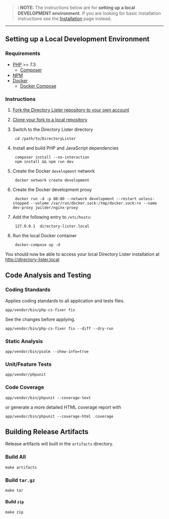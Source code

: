 > ℹ️ **NOTE:** The instructions below are for **setting up a local DEVELOPMENT environment**. If you are looking for basic installation instructions see the [Installation](https://github.com/DirectoryLister/DirectoryLister/wiki/Installation) page instead.
---

Setting up a Local Development Environment
------------------------------------------

### Requirements

  * [PHP](https://php.net) >= 7.3
    * [Composer](https://getcomposer.org)
  * [NPM](https://www.npmjs.com)
  * [Docker](https://www.docker.com)
    * [Docker Compose](https://docs.docker.com/compose/)

### Instructions

  1. [Fork the Directory Lister repository to your own account](https://github.com/DirectoryLister/DirectoryLister/fork)

  2. [Clone your fork to a local repository](https://help.github.com/en/github/creating-cloning-and-archiving-repositories/cloning-a-repository)

  3. Switch to the Directory Lister directory

          cd /path/to/DirectoryLister

  4. Install and build PHP and JavaScript dependencies

          composer install --no-interaction
          npm install && npm run dev

  5. Create the Docker `development` network

          docker network create development

  6. Create the Docker development proxy

          docker run -d -p 80:80 --network development --restart unless-stopped --volume /var/run/docker.sock:/tmp/docker.sock:ro --name dev-proxy jwilder/nginx-proxy

  7. Add the following entry to `/etc/hosts`:

          127.0.0.1  directory-lister.local

  8. Run the local Docker container

          docker-compose up -d

You should now be able to access your local Directory Lister installation at <http://directory-lister.local>

Code Analysis and Testing
-------------------------

### Coding Standards

Applies coding standards to all application and tests files.

    app/vendor/bin/php-cs-fixer fix

See the changes before applying.

    app/vendor/bin/php-cs-fixer fix --diff --dry-run

### Static Analysis

    app/vendor/bin/psalm --show-info=true

### Unit/Feature Tests

    app/vendor/phpunit

### Code Coverage

    app/vendor/bin/phpunit --coverage-text

or generate a more detailed HTML coverage report with

    app/vendor/bin/phpunit --coverage-html .coverage

Building Release Artifacts
--------------------------

Release artifacts will built in the `artifacts` directory.

### Build All

    make artifacts

### Build `tar.gz`

    make tar

#### Build `zip`

    make zip
